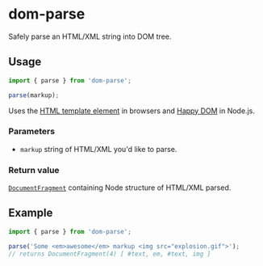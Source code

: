 # dom-parse

Safely parse an HTML/XML string into DOM tree.

## Usage

```js
import { parse } from 'dom-parse';

parse(markup);
```

Uses the [HTML template element](https://developer.mozilla.org/en-US/docs/Web/HTML/Element/template) in browsers and [Happy DOM](https://github.com/capricorn86/happy-dom) in Node.js.

### Parameters

- `markup` string of HTML/XML you'd like to parse.

### Return value

[`DocumentFragment`](https://developer.mozilla.org/en-US/docs/Web/API/DocumentFragment) containing Node structure of HTML/XML parsed.

## Example

```js
import { parse } from 'dom-parse';

parse('Some <em>awesome</em> markup <img src="explosion.gif">');
// returns DocumentFragment(4) [ #text, em, #text, img ]
```
